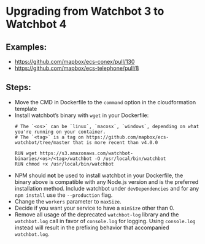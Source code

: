 # Upgrading from Watchbot 3 to Watchbot 4

## Examples:

- https://github.com/mapbox/ecs-conex/pull/130
- https://github.com/mapbox/ecs-telephone/pull/8


## Steps:
- Move the CMD in Dockerfile to the `command` option in the cloudformation template
- Install watchbot’s binary with `wget` in your Dockerfile:
   ```
   # The `<os>` can be `linux`, `macosx`, `windows`, depending on what you're running on your container.
   # The `<tag>` is a tag on https://github.com/mapbox/ecs-watchbot/tree/master that is more recent than v4.0.0

   RUN wget https://s3.amazonaws.com/watchbot-binaries/<os>/<tag>/watchbot -O /usr/local/bin/watchbot
   RUN chmod +x /usr/local/bin/watchbot
   ```
- NPM should **not** be used to install watchbot in your Dockerfile, the binary above is compatible with any Node.js version and is the preferred installation method. Include watchbot under `devDependencies` and for any `npm install` use the `--production` flag.
- Change the `workers` parameter to `maxSize`.
- Decide if you want your service to have a `minSize` other than 0.
- Remove all usage of the deprecated `watchbot-log` library and the `watchbot.log` call in favor of `console.log` for logging. Using `console.log` instead will result in the prefixing behavior that accompanied `watchbot.log`.
